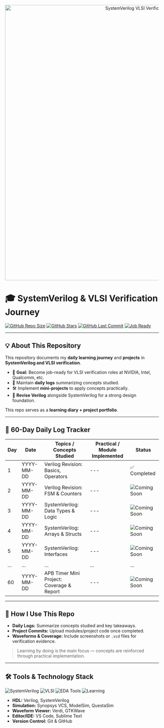 <p align="center">
  <img src="https://raw.githubusercontent.com/Amirtha941/systemverilog-vlsi-verification/main/banner.gif" alt="SystemVerilog VLSI Verification Banner" width="900"/>
</p>


# 🎓 SystemVerilog & VLSI Verification Journey

[![GitHub Repo Size](https://img.shields.io/github/repo-size/Amirtha941/systemverilog-vlsi-verification?color=blue&style=for-the-badge)](https://github.com/Amirtha941/systemverilog-vlsi-verification)
[![GitHub Stars](https://img.shields.io/github/stars/Amirtha941/systemverilog-vlsi-verification?color=yellow&style=for-the-badge)](https://github.com/Amirtha941/systemverilog-vlsi-verification/stargazers)
[![GitHub Last Commit](https://img.shields.io/github/last-commit/Amirtha941/systemverilog-vlsi-verification?color=green&style=for-the-badge)](https://github.com/Amirtha941/systemverilog-vlsi-verification/commits/main)
[![Job Ready](https://img.shields.io/badge/VLSI-Verification%20Ready-green?style=for-the-badge)]()

---

## 💡 About This Repository

This repository documents my **daily learning journey** and **projects** in **SystemVerilog and VLSI verification**.  

- 🎯 **Goal:** Become job-ready for VLSI verification roles at NVIDIA, Intel, Qualcomm, etc.  
- 📝 Maintain **daily logs** summarizing concepts studied.  
- 🛠️ Implement **mini-projects** to apply concepts practically.  
- 🔄 **Revise Verilog** alongside SystemVerilog for a strong design foundation.  

This repo serves as a **learning diary + project portfolio**.

---

## 📅 60-Day Daily Log Tracker

| Day | Date | Topics / Concepts Studied | Practical / Module Implemented | Status |
|-----|------|--------------------------|-------------------------------|--------|
| 1   | YYYY-MM-DD | Verilog Revision: Basics, Operators | --- | ✅ Completed |
| 2   | YYYY-MM-DD | Verilog Revision: FSM & Counters | ---| ![Coming Soon](https://img.shields.io/badge/Coming%20Soon-%23FF69B4?style=for-the-badge&logo=github) |
| 3   | YYYY-MM-DD | SystemVerilog: Data Types & Logic | ---|![Coming Soon](https://img.shields.io/badge/Coming%20Soon-%23FF69B4?style=for-the-badge&logo=github)|
| 4   | YYYY-MM-DD | SystemVerilog: Arrays & Structs | --- | ![Coming Soon](https://img.shields.io/badge/Coming%20Soon-%23FF69B4?style=for-the-badge&logo=github)|
| 5   | YYYY-MM-DD | SystemVerilog: Interfaces | --- | ![Coming Soon](https://img.shields.io/badge/Coming%20Soon-%23FF69B4?style=for-the-badge&logo=github) |
| …   | …          | …                        | …                             | …      |
| 60  | YYYY-MM-DD | APB Timer Mini Project: Coverage & Report | --- | ![Coming Soon](https://img.shields.io/badge/Coming%20Soon-%23FF69B4?style=for-the-badge&logo=github) |


---

## 🧩 How I Use This Repo

- **Daily Logs:** Summarize concepts studied and key takeaways.  
- **Project Commits:** Upload modules/project code once completed.  
- **Waveforms & Coverage:** Include screenshots or `.vcd` files for verification evidence.  

> Learning by doing is the main focus — concepts are reinforced through practical implementation.

---

## 🛠 Tools & Technology Stack

![SystemVerilog](https://img.shields.io/badge/SystemVerilog-%23FF3E00?style=for-the-badge&logo=systemverilog)
![VLSI](https://img.shields.io/badge/VLSI-%23FF6F00?style=for-the-badge&logo=chip)
![EDA Tools](https://img.shields.io/badge/EDA%20Tools-%2300BFFF?style=for-the-badge)
![Learning](https://img.shields.io/badge/Learning-%F0%9F%92%9D-blue?style=for-the-badge)

- **HDL:** Verilog, SystemVerilog  
- **Simulation:** Synopsys VCS, ModelSim, QuestaSim  
- **Waveform Viewer:** Verdi, GTKWave  
- **Editor/IDE:** VS Code, Sublime Text  
- **Version Control:** Git & GitHub  



